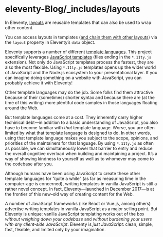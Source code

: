 # eleventy-Blog/\_includes/layouts

In Eleventy, [layouts](https://www.11ty.dev/docs/layouts/) are reusable templates that can also be used to wrap other content.

You can access layouts in templates ([and chain them with other layouts](https://www.11ty.dev/docs/layout-chaining/)) via the `layout` property in Eleventy’s `data` object.

Eleventy supports a number of different [template languages](https://www.11ty.dev/docs/languages/). This project specifically leverages [JavaScript templates](https://www.11ty.dev/docs/languages/javascript/) (files ending in the `*.11ty.js` extension). Not only do JavaScript templates process the fastest, they are also the most flexible. Using `*.11ty.js` templates opens up the wider world of JavaScript and the Node.js ecosystem to your presentational layer. If you can imagine doing something on a website with JavaScript, you can probably achieve it with Eleventy!

Other template languages may do the job. Some folks find them attractive because of their (sometimes) shorter syntax and because there are (at the time of this writing) more plentiful code samples in those languages floating around the Web.

But template languages come at a cost. They inherently carry higher techinical debt—in addition to a basic understanding of JavaScript, you also have to become familiar with _that_ template language. Worse, you are often limited by what that template language is designed to do. In other words, using that template language makes you subject to the scope, opinions, and priorities of the maintainers for that language. By using `*.11ty.js` as often as possible, we can simultaneously lower that barrier to entry and reduce the overall cognitive overload when building and maintaining a project. It’s a way of showing kindness to yourself as well as to whomever may come to the codebase after you.

Although humans have been using JavaScript to create these other template languages for “quite a while” (as far as measuring time in the computer-age is concerned), writing templates in vanilla JavaScript is still a rather novel concept. In fact, Eleventy—launched in December 2017—is at the frontier of this new–old way of creating content for the Web.

A number of JavaScript frameworks (like React or Vue.js, among others) advertise writing templates in vanilla JavaScript as a major selling point. But Eleventy is unique: vanilla JavaScript templating works out of the box _without weighing down your codebase_ and _without burdening your users with any client-side JavaScript_. Eleventy is _just JavaScript_: clean, simple, fast, flexible, and limited only by your imagination.
